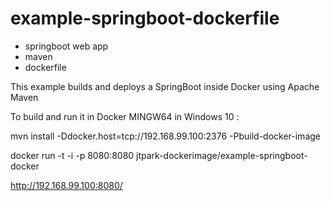 # example-springboot-dockerfile
- springboot web app
- maven
- dockerfile

This example builds and deploys a SpringBoot inside Docker using Apache Maven


To build and run it in Docker MINGW64 in Windows 10 :

mvn install -Ddocker.host=tcp://192.168.99.100:2376 -Pbuild-docker-image

docker run -t -i -p 8080:8080 jtpark-dockerimage/example-springboot-docker


http://192.168.99.100:8080/

